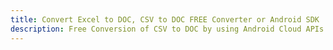 ---title: Convert Excel to DOC, CSV to DOC FREE Converter or Android SDKdescription: Free Conversion of CSV to DOC by using Android Cloud APIs & SDKs. Also Create, Edit & Render Microsoft Excel, CSV and SpreadsheetML worksheets or spreadsheet in the Cloud.---